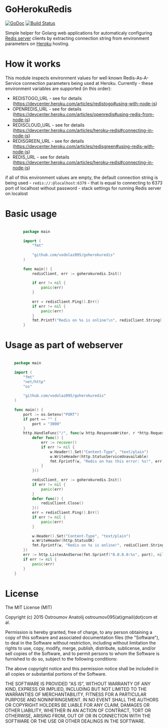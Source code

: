GoHerokuRedis
=================================

[![GoDoc](https://godoc.org/github.com/vodolaz095/goherokuredis?status.svg)](https://godoc.org/github.com/vodolaz095/goherokuredis)
[![Build Status](https://travis-ci.org/vodolaz095/goherokuredis.svg?branch=master)](https://travis-ci.org/vodolaz095/goherokuredis)

Simple helper for Golang web applications for automaticaly configuring [Redis server](http://redis.io) clients by
extracting connection string from environment parameters on [Heroku](http://heroku.com/) hosting.

How it works
=================================
This module inspects environment values for well known Redis-As-A-Service
connection parameters being used at Heroku. Currently - these environment variables are supported (in this order):

- REDISTOGO_URL - see for details (https://devcenter.heroku.com/articles/redistogo#using-with-node-js)
- OPENREDIS_URL - see for details (https://devcenter.heroku.com/articles/openredis#using-redis-from-node-js)
- REDISCLOUD_URL - see for details (https://devcenter.heroku.com/articles/heroku-redis#connecting-in-node-js)
- REDISGREEN_URL - see for details (https://devcenter.heroku.com/articles/redisgreen#using-redis-with-node-js)
- REDIS_URL - see for details (https://devcenter.heroku.com/articles/heroku-redis#connecting-in-node-js)

if all of this environment values are empty, the default connection string is being used - `redis://:@localhost:6379` - that is equal to 
connecting to 6373 port of localhost without password - stack settings for running Redis server on localost

Basic usage
=================================


```go 

		package main
		
		import (
			"fmt"
		
			"github.com/vodolaz095/goherokuredis"
		)
		
		func main() {
			redisClient, err := goherokuredis.Init()
		
			if err != nil {
				panic(err)
			}
		
			err = redisClient.Ping().Err()
			if err != nil {
				panic(err)
			}
			fmt.Printf("Redis on %s is online!\n", redisClient.String())
		}


```


Usage as part of webserver
=============================

```go

	package main
	
	import (
		"fmt"
		"net/http"
		"os"
	
		"github.com/vodolaz095/goherokuredis"
	)
	
	func main() {
		port := os.Getenv("PORT")
		if port == "" {
			port = "3000"
		}
		http.HandleFunc("/", func(w http.ResponseWriter, r *http.Request) {
			defer func() {
				err := recover()
				if err != nil {
					w.Header().Set("Content-Type", "text/plain")
					w.WriteHeader(http.StatusServiceUnavailable)
					fmt.Fprintf(w, "Redis on has this error: %s!", err)
				}
			}()
	
			redisClient, err := goherokuredis.Init()
			if err != nil {
				panic(err)
			}
			defer func() {
				redisClient.Close()
			}()
			err = redisClient.Ping().Err()
			if err != nil {
				panic(err)
			}
	
			w.Header().Set("Content-Type", "text/plain")
			w.WriteHeader(http.StatusOK)
			fmt.Fprintf(w, "Redis on %s is online!", redisClient.String())
		})
		err := http.ListenAndServe(fmt.Sprintf("0.0.0.0:%s", port), nil)
		if err != nil {
			panic(err)
		}
	}

```



License
=================================
The MIT License (MIT)

Copyright (c) 2015 Ostroumov Anatolij ostroumov095(at)gmail(dot)com et al.

Permission is hereby granted, free of charge, to any person obtaining a copy of this software and associated documentation files (the "Software"), to deal in the Software without restriction, including without limitation the rights to use, copy, modify, merge, publish, distribute, sublicense, and/or sell copies of the Software, and to permit persons to whom the Software is furnished to do so, subject to the following conditions:

The above copyright notice and this permission notice shall be included in all copies or substantial portions of the Software.

THE SOFTWARE IS PROVIDED "AS IS", WITHOUT WARRANTY OF ANY KIND, EXPRESS OR IMPLIED, INCLUDING BUT NOT LIMITED TO THE WARRANTIES OF MERCHANTABILITY, FITNESS FOR A PARTICULAR PURPOSE AND NONINFRINGEMENT. IN NO EVENT SHALL THE AUTHORS OR COPYRIGHT HOLDERS BE LIABLE FOR ANY CLAIM, DAMAGES OR OTHER LIABILITY, WHETHER IN AN ACTION OF CONTRACT, TORT OR OTHERWISE, ARISING FROM, OUT OF OR IN CONNECTION WITH THE SOFTWARE OR THE USE OR OTHER DEALINGS IN THE SOFTWARE.
